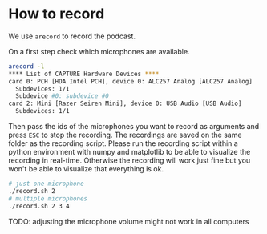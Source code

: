 # How to record

We use `arecord` to record the podcast.

On a first step check which microphones are available.

```bash
arecord -l
**** List of CAPTURE Hardware Devices ****
card 0: PCH [HDA Intel PCH], device 0: ALC257 Analog [ALC257 Analog]
  Subdevices: 1/1
  Subdevice #0: subdevice #0
card 2: Mini [Razer Seiren Mini], device 0: USB Audio [USB Audio]
  Subdevices: 1/1
```

Then pass the ids of the microphones you want to record as arguments and press `ESC` to stop the recording. The recordings are saved on the same folder as the recording script. Please run the recording script within a python environment with numpy and matplotlib to be able to visualize the recording in real-time. Otherwise the recording will work just fine but you won't be able to visualize that everything is ok.

```bash
# just one microphone
./record.sh 2
# multiple microphones
./record.sh 2 3 4
```

TODO: adjusting the microphone volume might not work in all computers